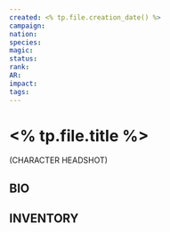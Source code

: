 ```yaml
---
created: <% tp.file.creation_date() %>
campaign: 
nation: 
species:
magic: 
status: 
rank:
AR:
impact:
tags: 
---
```

# <% tp.file.title %>

(CHARACTER HEADSHOT)

## BIO

## INVENTORY


